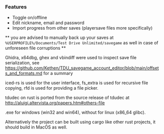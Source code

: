 ### Features
- Toggle on/offline
- Edit nickname, email and password
- Import progress from other saves (playersave files more specifically)

** you are advised to manually back up your saves at `%USERPROFILE%/Documents/Test Drive Unlimited/savegame` as well in case of unforeseen file corruptions **

Ghidra, x64dbg, ghex and vbindiff were used to inspect save file serialization, see https://github.com/Kethen/TDU_savegame_account_editor/blob/main/offsets_and_formats.md for a summary

iced-rs is used for the user interface, fs_extra is used for recursive file copying, rfd is used for providing a file picker.

tdudec on rust is ported from the source release of tdudec at http://aluigi.altervista.org/papers.htm#others-file

.exe for windows (win32 and win64), without for linux (x86_64 glibc).

Alternatively the project can be built using cargo like other rust projects, it should build in MacOS as well.
